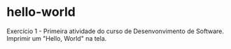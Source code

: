 # hello-world
Exercício 1 - Primeira atividade do curso de Desenvonvimento de Software.
Imprimir um "Hello, World" na tela.
